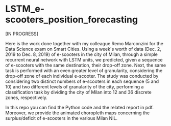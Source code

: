 # LSTM_e-scooters_position_forecasting

[IN PROGRESS]

Here is the work done together with my colleague Remo Marconzini for the Data Science exam on Smart Cities. Using a week's worth of data (Dec. 2, 2019 to Dec. 8, 2019) of e-scooters in the city of Milan, through a simple recurrent neural network with LSTM units, we predicted, given a sequence of e-scooters with the same destination, their drop-off zone. Next, the same task is performed with an even greater level of granularity, considering the drop-off zone of each individual e-scooter. The study was conducted by considering two distinct numbers of e-scooters in each sequence (5 and 10) and two different levels of granularity of the city, performing a classification task by dividing the city of Milan into 12 and 36 discrete zones, respectively.

In this repo you can find the Python code and the related report in pdf. Moreover, we provide the animated choropleth maps concerning the surplus/deficit of e-scooters in the various Milan NIL.
